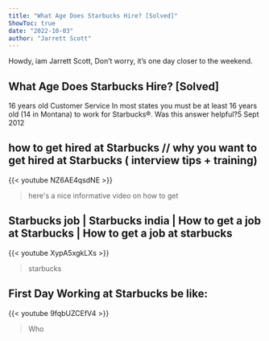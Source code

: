```yaml
---
title: "What Age Does Starbucks Hire? [Solved]"
ShowToc: true 
date: "2022-10-03"
author: "Jarrett Scott" 
---
```


Howdy, iam Jarrett Scott, Don’t worry, it’s one day closer to the weekend.
## What Age Does Starbucks Hire? [Solved]
16 years old Customer Service In most states you must be at least 16 years old (14 in Montana) to work for Starbucks®. Was this answer helpful?5 Sept 2012

## how to get hired at Starbucks // why you want to get hired at Starbucks ( interview tips + training)
{{< youtube NZ6AE4qsdNE >}}
>here's a nice informative video on how to get 

## Starbucks job | Starbucks india | How to get a job at Starbucks | How to get a job at starbucks
{{< youtube XypA5xgkLXs >}}
>starbucks

## First Day Working at Starbucks be like:
{{< youtube 9fqbUZCEfV4 >}}
>Who 

